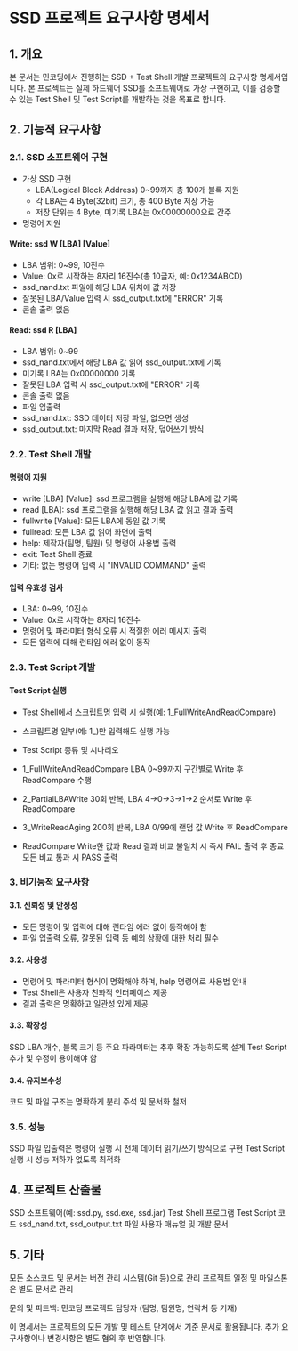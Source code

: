 # SSD 프로젝트 요구사항 명세서

## 1. 개요
본 문서는 민코딩에서 진행하는 SSD + Test Shell 개발 프로젝트의 요구사항 명세서입니다. 본 프로젝트는 실제 하드웨어 SSD를 소프트웨어로 가상 구현하고, 이를 검증할 수 있는 Test Shell 및 Test Script를 개발하는 것을 목표로 합니다.

## 2. 기능적 요구사항
### 2.1. SSD 소프트웨어 구현
* 가상 SSD 구현
  - LBA(Logical Block Address) 0~99까지 총 100개 블록 지원
  - 각 LBA는 4 Byte(32bit) 크기, 총 400 Byte 저장 가능
  - 저장 단위는 4 Byte, 미기록 LBA는 0x00000000으로 간주
* 명령어 지원
#### Write: ssd W [LBA] [Value]
  - LBA 범위: 0~99, 10진수
  - Value: 0x로 시작하는 8자리 16진수(총 10글자, 예: 0x1234ABCD)
  - ssd_nand.txt 파일에 해당 LBA 위치에 값 저장
  - 잘못된 LBA/Value 입력 시 ssd_output.txt에 "ERROR" 기록
  - 콘솔 출력 없음
#### Read: ssd R [LBA]
  - LBA 범위: 0~99
  - ssd_nand.txt에서 해당 LBA 값 읽어 ssd_output.txt에 기록
  - 미기록 LBA는 0x00000000 기록
  - 잘못된 LBA 입력 시 ssd_output.txt에 "ERROR" 기록
  - 콘솔 출력 없음
  - 파일 입출력
  - ssd_nand.txt: SSD 데이터 저장 파일, 없으면 생성
  - ssd_output.txt: 마지막 Read 결과 저장, 덮어쓰기 방식

### 2.2. Test Shell 개발
#### 명령어 지원

- write [LBA] [Value]: ssd 프로그램을 실행해 해당 LBA에 값 기록
- read [LBA]: ssd 프로그램을 실행해 해당 LBA 값 읽고 결과 출력
- fullwrite [Value]: 모든 LBA에 동일 값 기록
- fullread: 모든 LBA 값 읽어 화면에 출력
- help: 제작자(팀명, 팀원) 및 명령어 사용법 출력
- exit: Test Shell 종료
- 기타: 없는 명령어 입력 시 "INVALID COMMAND" 출력

#### 입력 유효성 검사
- LBA: 0~99, 10진수
- Value: 0x로 시작하는 8자리 16진수
- 명령어 및 파라미터 형식 오류 시 적절한 에러 메시지 출력
- 모든 입력에 대해 런타임 에러 없이 동작

### 2.3. Test Script 개발
#### Test Script 실행
- Test Shell에서 스크립트명 입력 시 실행(예: 1_FullWriteAndReadCompare)
- 스크립트명 일부(예: 1_)만 입력해도 실행 가능
- Test Script 종류 및 시나리오
- 1_FullWriteAndReadCompare
  LBA 0~99까지 구간별로 Write 후 ReadCompare 수행
- 2_PartialLBAWrite
  30회 반복, LBA 4→0→3→1→2 순서로 Write 후 ReadCompare
- 3_WriteReadAging
  200회 반복, LBA 0/99에 랜덤 값 Write 후 ReadCompare

- ReadCompare
Write한 값과 Read 결과 비교
불일치 시 즉시 FAIL 출력 후 종료
모든 비교 통과 시 PASS 출력

### 3. 비기능적 요구사항
#### 3.1. 신뢰성 및 안정성
- 모든 명령어 및 입력에 대해 런타임 에러 없이 동작해야 함
- 파일 입출력 오류, 잘못된 입력 등 예외 상황에 대한 처리 필수

#### 3.2. 사용성
- 명령어 및 파라미터 형식이 명확해야 하며, help 명령어로 사용법 안내
- Test Shell은 사용자 친화적 인터페이스 제공
- 결과 출력은 명확하고 일관성 있게 제공

#### 3.3. 확장성
SSD LBA 개수, 블록 크기 등 주요 파라미터는 추후 확장 가능하도록 설계
Test Script 추가 및 수정이 용이해야 함

#### 3.4. 유지보수성
코드 및 파일 구조는 명확하게 분리
주석 및 문서화 철저

### 3.5. 성능
SSD 파일 입출력은 명령어 실행 시 전체 데이터 읽기/쓰기 방식으로 구현
Test Script 실행 시 성능 저하가 없도록 최적화

## 4. 프로젝트 산출물
SSD 소프트웨어(예: ssd.py, ssd.exe, ssd.jar)
Test Shell 프로그램
Test Script 코드
ssd_nand.txt, ssd_output.txt 파일
사용자 매뉴얼 및 개발 문서

## 5. 기타
모든 소스코드 및 문서는 버전 관리 시스템(Git 등)으로 관리
프로젝트 일정 및 마일스톤은 별도 문서로 관리

문의 및 피드백:
민코딩 프로젝트 담당자
(팀명, 팀원명, 연락처 등 기재)

이 명세서는 프로젝트의 모든 개발 및 테스트 단계에서 기준 문서로 활용됩니다. 추가 요구사항이나 변경사항은 별도 협의 후 반영합니다.
